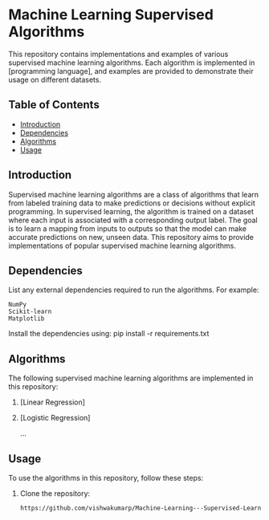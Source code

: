 # Machine Learning Supervised Algorithms

This repository contains implementations and examples of various supervised machine learning algorithms. Each algorithm is implemented in [programming language], and examples are provided to demonstrate their usage on different datasets.

## Table of Contents

- [Introduction](#introduction)
- [Dependencies](#dependencies)
- [Algorithms](#algorithms)
- [Usage](#usage)

## Introduction
Supervised machine learning algorithms are a class of algorithms that learn from labeled training data to make predictions or decisions without explicit programming. In supervised learning, the algorithm is trained on a dataset where each input is associated with a corresponding output label. The goal is to learn a mapping from inputs to outputs so that the model can make accurate predictions on new, unseen data. This repository aims to provide implementations of popular supervised machine learning algorithms.

## Dependencies

List any external dependencies required to run the algorithms. For example:

    NumPy
    Scikit-learn
    Matplotlib

Install the dependencies using:
pip install -r requirements.txt

## Algorithms

The following supervised machine learning algorithms are implemented in this repository:

1. [Linear Regression]
2. [Logistic Regression]

   ...

## Usage

To use the algorithms in this repository, follow these steps:

1. Clone the repository:
     ```bash
   https://github.com/vishwakumarp/Machine-Learning---Supervised-Learning.git

